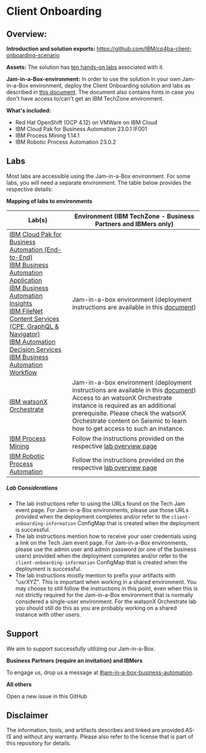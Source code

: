 # Client Onboarding

## **Overview:**

**Introduction and solution exports:** https://github.com/IBM/cp4ba-client-onboarding-scenario 

**Assets:** The solution has [ten hands-on labs](https://github.com/IBM/cp4ba-labs/tree/main/23.0.1) associated with it.

**Jam-in-a-Box-environment:** In order to use the solution in your own Jam-in-a-Box environment, deploy the Client Onboarding solution and labs as described in [this document](https://github.com/IBM/cp4ba-client-onboarding-scenario/blob/main/23.0.1/DeployingClientOnboarding2301.md). The document also contains hints in case you don't have access to/can't get an IBM TechZone environment.

**What's included:**

- Red Hat OpenShift (OCP 4.12) on VMWare on IBM Cloud
- IBM Cloud Pak for Business Automation 23.0.1 IF001
- IBM Process Mining 1.14.1
- IBM Robotic Process Automation 23.0.2

## Labs

Most labs are accessible using the Jam-in-a-Box environment. For some labs, you will need a separate environment. The table below provides the respective details:

**Mapping of labs to environments**

| Lab(s)                                                       | Environment (IBM TechZone - Business Partners and IBMers only) |
| ------------------------------------------------------------ | ------------------------------------------------------------ |
| [IBM Cloud Pak for Business Automation (End-to-End)](https://github.com/IBM/cp4ba-labs/blob/main/23.0.1/IBM%20Cloud%20Pak%20for%20Business%20Automation%20(End-to-End))<br/>[IBM Business Automation Application](https://github.com/IBM/cp4ba-labs/blob/main/23.0.1/Business%20Automation%20Application)<br/>[IBM Business Automation Insights](https://github.com/IBM/cp4ba-labs/blob/main/23.0.1/Business%20Automation%20Insights)<br/>[IBM FileNet Content Services (CPE, GraphQL & Navigator)](https://github.com/IBM/cp4ba-labs/blob/main/23.0.1/Content)<br/>[IBM Automation Decision Services](https://github.com/IBM/cp4ba-labs/blob/main/23.0.1/Decisions)<br/>[IBM Business Automation Workflow](https://github.com/IBM/cp4ba-labs/blob/main/23.0.1/Workflow) | Jam-in-a-box environment (deployment instructions are available in this [document](https://github.com/IBM/cp4ba-client-onboarding-scenario/blob/main/23.0.1/DeployingClientOnboarding2301.md)) |
| [IBM watsonX Orchestrate](https://github.com/IBM/cp4ba-labs/tree/main/23.0.1/watsonx%20Orchestrate) | Jam-in-a-box environment (deployment instructions are available in this [document](https://github.com/IBM/cp4ba-client-onboarding-scenario/blob/main/23.0.1/DeployingClientOnboarding2301.md))<br/>Access to an watsonX Orchestrate instance is required as an additional prerequisite. Please check the watsonX Orchestrate content on Seismic to learn how to get access to such an instance.  |
| [IBM Process Mining](https://github.com/IBM/cp4ba-labs/blob/main/23.0.1/Process%20Mining) | Follow the instructions provided on the respective [lab overview page](https://github.com/IBM/cp4ba-labs/tree/main/23.0.1/Process%20Mining) |
| [IBM Robotic Process Automation](https://github.com/IBM/cp4ba-labs/blob/main/23.0.1/Robotic%20Process%20Automation) | Follow the instructions provided on the respective [lab overview page](https://github.com/IBM/cp4ba-labs/tree/main/23.0.1/Robotic%20Process%20Automation) |

##### Lab Considerations

- The lab instructions refer to using the URLs found on the Tech Jam event page. For Jam-in-a-Box environments, please use those URLs provided when the deployment completes and/or refer to the `client-onboarding-information` ConfigMap that is created when the deployment is successful.
- The lab instructions mention how to receive your user credentials using a link on the Tech Jam event page. For Jam-in-a-Box environments, please use the admin user and admin password (or one of the business users) provided when the deployment completes and/or refer to the `client-onboarding-information` ConfigMap that is created when the deployment is successful.
- The lab instructions mostly mention to prefix your artifacts with "usrXYZ". This is important when working in a shared environment. You may choose to still follow the instructions in this point, even when this is not strictly required for the Jam-in-a-Box environment that is normally considered a single-user environment. For the watsonX Orchestrate lab you should still do this as you are probably working on a shared instance with other users. 

## Support

We aim to support successfully utilizing our Jam-in-a-Box.

**Business Partners (require an invitation) and IBMers**

To engage us, drop us a message at [#jam-in-a-box-business-automation](https://ibm-cloudpak-partners.slack.com/archives/C04SMFNLA3T).

**All others**

Open a new issue in this GitHub

## Disclaimer

The information, tools, and artifacts describes and linked are provided AS-IS and without any warranty. Please also refer to the license that is part of this repository for details.
